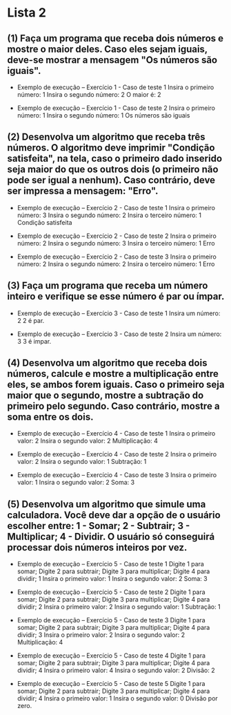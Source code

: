 # Lista 2

## (1) Faça um programa que receba dois números e mostre o maior deles. Caso eles sejam iguais, deve-se mostrar a mensagem "Os números são iguais".

* Exemplo de execução – Exercício 1 - Caso de teste 1
Insira o primeiro número:
1
Insira o segundo número:
2
O maior é: 2

* Exemplo de execução – Exercício 1 - Caso de teste 2
Insira o primeiro número:
1
Insira o segundo número:
1
Os números são iguais

## (2) Desenvolva um algoritmo que receba três números. O algoritmo deve imprimir "Condição satisfeita", na tela, caso o primeiro dado inserido seja maior do que os outros dois (o primeiro não pode ser igual a nenhum). Caso contrário, deve ser impressa a mensagem: "Erro".

* Exemplo de execução – Exercício 2 - Caso de teste 1
Insira o primeiro número:
3
Insira o segundo número:
2
Insira o terceiro número:
1
Condição satisfeita
* Exemplo de execução – Exercício 2 - Caso de teste 2
Insira o primeiro número:
2
Insira o segundo número:
3
Insira o terceiro número:
1
Erro

* Exemplo de execução – Exercício 2 - Caso de teste 3
Insira o primeiro número:
2
Insira o segundo número:
2
Insira o terceiro número:
1
Erro

## (3) Faça um programa que receba um número inteiro e verifique se esse número é par ou ímpar.

* Exemplo de execução – Exercício 3 - Caso de teste 1
Insira um número:
2
2 é par.

* Exemplo de execução – Exercício 3 - Caso de teste 2
Insira um número:
3
3 é impar.

## (4) Desenvolva um algoritmo que receba dois números, calcule e mostre a multiplicação entre eles, se ambos forem iguais. Caso o primeiro seja maior que o segundo, mostre a subtração do primeiro pelo segundo. Caso contrário, mostre a soma entre os dois.

* Exemplo de execução – Exercício 4 - Caso de teste 1
Insira o primeiro valor:
2
Insira o segundo valor:
2
Multiplicação:  4

* Exemplo de execução – Exercício 4 - Caso de teste 2
Insira o primeiro valor:
2
Insira o segundo valor:
1
Subtração:  1

* Exemplo de execução – Exercício 4 - Caso de teste 3
Insira o primeiro valor:
1
Insira o segundo valor:
2
Soma:  3

## (5) Desenvolva um algoritmo que simule uma calculadora. Você deve dar a opção de o usuário escolher entre: 1 - Somar; 2 - Subtrair; 3 - Multiplicar; 4 - Dividir. O usuário só conseguirá processar dois números inteiros por vez.

* Exemplo de execução – Exercício 5 - Caso de teste 1
Digite 1 para somar;
Digite 2 para subtrair;
Digite 3 para multiplicar;
Digite 4 para dividir;
1
Insira o primeiro valor:
1
Insira o segundo valor:
2
Soma: 3

* Exemplo de execução – Exercício 5 - Caso de teste 2
Digite 1 para somar;
Digite 2 para subtrair;
Digite 3 para multiplicar;
Digite 4 para dividir;
2
Insira o primeiro valor:
2
Insira o segundo valor:
1
Subtração: 1

* Exemplo de execução – Exercício 5 - Caso de teste 3
Digite 1 para somar;
Digite 2 para subtrair;
Digite 3 para multiplicar;
Digite 4 para dividir;
3
Insira o primeiro valor:
2
Insira o segundo valor:
2
Multiplicação: 4

* Exemplo de execução – Exercício 5 - Caso de teste 4
Digite 1 para somar;
Digite 2 para subtrair;
Digite 3 para multiplicar;
Digite 4 para dividir;
4
Insira o primeiro valor:
4
Insira o segundo valor:
2
Divisão: 2

* Exemplo de execução – Exercício 5 - Caso de teste 5
Digite 1 para somar;
Digite 2 para subtrair;
Digite 3 para multiplicar;
Digite 4 para dividir;
4
Insira o primeiro valor:
1
Insira o segundo valor:
0
Divisão por zero.